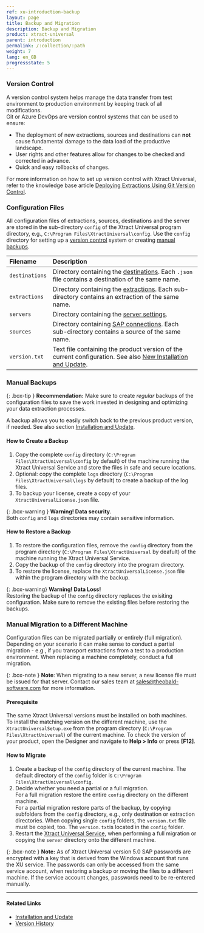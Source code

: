 ```yaml
---
ref: xu-introduction-backup
layout: page
title: Backup and Migration
description: Backup and Migration
product: xtract-universal
parent: introduction
permalink: /:collection/:path
weight: 7
lang: en_GB
progressstate: 5
---
```


<!-- TOOD Better structure needed for explaining versions, backward compatibility, etc. -->

### Version Control

A version control system helps manage the data transfer from test environment to production environment by keeping track of all modifications. <br>
Git or Azure DevOps are version control systems that can be used to ensure:
- The deployment of new extractions, sources and destinations can **not** cause fundamental damage to the data load of the productive landscape.
- User rights and other features allow for changes to be checked and corrected in advance.
- Quick and easy rollbacks of changes.

For more information on how to set up version control with Xtract Universal, refer to the knowledge base article [Deploying Extractions Using Git Version Control](https://kb.theobald-software.com/xtract-universal/deploying-extractions-using-Git-version-control).

### Configuration Files
All configuration files of extractions, sources, destinations and the server are stored in the sub-directory `config` of the Xtract Universal program directory, e.g., `C:\Program Files\XtractUniversal\config`.
Use the `config` directory for setting up a [version control](#version-control) system or creating [manual backups](#manual-backups).

|Filename      | Description                                                                                                                                                  |
|:-------------|:-------------------------------------------------------------------------------------------------------------------------------------------------------------|
|`destinations`|Directory containing the [destinations](../destinations). Each `.json` file contains a destination of the same name.                                       |
|`extractions` |Directory containing the [extractions](../getting-started/define-a-table-extraction). Each sub-directory contains an extraction of the same name.          |
|`servers`      |Directory containing the [server settings](../server/server-settings).                                                                                        |
|`sources`     |Directory containing [SAP connections](../introduction/sap-connection). Each sub-directory contains a source of the same name.                                              |
|`version.txt` |Text file containing the product version of the current configuration. See also [New Installation and Update](../introduction/installation-and-update#new-installation-and-update).|

### Manual Backups

{: .box-tip }
**Recommendation:** Make sure to create *regular* backups of the configuration files to save the work invested in designing and optimizing your data extraction processes.

A backup allows you to easily switch back to the previous product version, if needed. See also section [Installation and Update](../introduction/installation-and-update).

#### How to Create a Backup
1. Copy the complete `config` directory (`C:\Program Files\XtractUniversal\config` by default) of the machine running the Xtract Universal Service and store the files in safe and secure locations.
2. Optional: copy the complete `logs` directory (`C:\Program Files\XtractUniversal\logs` by default) to create a backup of the log files. 
3. To backup your license, create a copy of your `XtractUniversalLicense.json` file.

{: .box-warning }
**Warning! Data security**. <br>
Both `config` and `logs` directories may contain sensitive information.

#### How to Restore a Backup

1. To restore the configuration files, remove the `config` directory from the program directory (`C:\Program Files\XtractUniversal` by deafult) of the machine running the Xtract Universal Service.
2. Copy the backup of the `config` directory into the program directory.
3. To restore the license, replace the `XtractUniversalLicense.json` file within the program directory with the backup.

{: .box-warning}
**Warning! Data Loss!** <br>
Restoring the backup of the `config` directory replaces the exisiting configuration. Make sure to remove the existing files before restoring the backups.

### Manual Migration to a Different Machine
Configuration files can be migrated partially or entirely (full migration).<br>
Depending on your scenario it can make sense to conduct a partial migration - e.g., if you transport extractions from a test to a production environment.
When replacing a machine completely, conduct a full migration.

{: .box-note }
**Note**: When migrating to a new server, a new license file must be issued for that server.
Contact our sales team at [sales@theobald-software.com](mailto:sales@theobald-software.com) for more information.

#### Prerequisite 
The same Xtract Universal versions must be installed on both machines.<br>
To install the matching version on the different machine, use the `XtractUniversalSetup.exe` from the program directory (`C:\Program Files\XtractUniversal`) of the current machine.
To check the version of your product, open the Designer and navigate to **Help > Info** or press **[F12]**.

#### How to Migrate
1. Create a backup of the `config` directory of the current machine. The default directory of the `config` folder is `C:\Program Files\XtractUniversal\config`.
2. Decide whether you need a partial or a full migration. <br> 
For a full migration restore the entire `config` directory on the different machine.<br>
For a partial migration restore parts of the backup, by copying subfolders from the `config` directory, e.g., only destination or extraction directories.
When copying single `config` folders, the `version.txt` file must be copied, too. The `version.txt`is located in the `config` folder.
3. Restart the [Xtract Universal Service](../server/start-server), when performing a full migration or copying the `server` directory onto the different machine.

{: .box-note }
**Note:** As of Xtract Universal version 5.0 SAP passwords are encrypted with a key that is derived from the Windows account that runs the XU service.
The passwords can only be accessed from the same service account, when restoring a backup or moving the files to a different machine. 
If the service account changes, passwords need to be re-entered manually.

****
#### Related Links
- [Installation and Update](../introduction/installation-and-update)
- [Version History](https://kb.theobald-software.com/version-history/xtract-universal-version-history)
